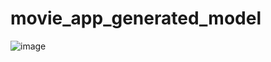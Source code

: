 # movie_app_generated_model

![image](https://user-images.githubusercontent.com/60811662/206240498-8d61ab57-a346-4a11-9450-351b6cd730ae.png)
